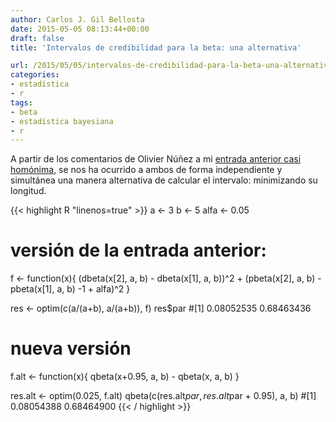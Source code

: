 ```yaml
---
author: Carlos J. Gil Bellosta
date: 2015-05-05 08:13:44+00:00
draft: false
title: 'Intervalos de credibilidad para la beta: una alternativa'

url: /2015/05/05/intervalos-de-credibilidad-para-la-beta-una-alternativa/
categories:
- estadística
- r
tags:
- beta
- estadística bayesiana
- r
---
```


A partir de los comentarios de Olivier Núñez a mi [entrada anterior casi homónima](http://www.datanalytics.com/2015/04/27/intervalos-de-credibilidad-para-la-distribucion-beta/), se nos ha ocurrido a ambos de forma independiente y simultánea una manera alternativa de calcular el intervalo: minimizando su longitud.

{{< highlight R "linenos=true" >}}
a <- 3
b <- 5
alfa <- 0.05

# versión de la entrada anterior:
f <- function(x){
  (dbeta(x[2], a, b) - dbeta(x[1], a, b))^2 +
    (pbeta(x[2], a, b) - pbeta(x[1], a, b) -1 +  alfa)^2
}

res <- optim(c(a/(a+b), a/(a+b)), f)
res$par
#[1] 0.08052535 0.68463436

# nueva versión
f.alt <- function(x){
  qbeta(x+0.95, a, b) - qbeta(x, a, b)
}

res.alt <- optim(0.025, f.alt)
qbeta(c(res.alt$par, res.alt$par + 0.95), a, b)
#[1] 0.08054388 0.68464900
{{< / highlight >}}


